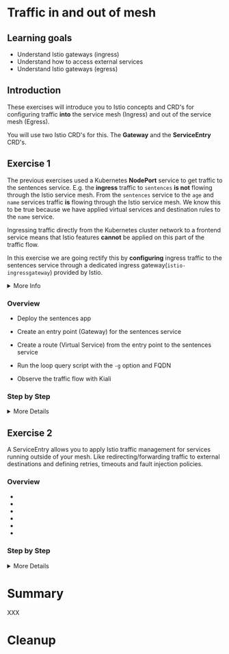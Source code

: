 [//]: # (Copyright, Eficode )
[//]: # (Origin: https://github.com/eficode-academy/istio-katas)
[//]: # (Tags: #sentences #kiali)

# Traffic in and out of mesh

## Learning goals

- Understand Istio gateways (ingress)
- Understand how to access external services
- Understand Istio gateways (egress)

## Introduction

These exercises will introduce you to Istio concepts and CRD's for configuring 
traffic **into** the service mesh (Ingress) and out of the service mesh (Egress). 

You will use two Istio CRD's for this. The **Gateway** and the **ServiceEntry** 
CRD's. 

## Exercise 1

The previous exercises used a Kubernetes **NodePort** service to get traffic 
to the sentences service. E.g. the **ingress** traffic to `sentences` **is 
not** flowing through the Istio service mesh. From the `sentences` 
service to the `age` and `name` services traffic **is** flowing through the 
Istio service mesh. We know this to be true because we have applied virtual 
services and destination rules to the `name` service.

Ingressing traffic directly from the Kubernetes cluster network to a frontend
service means that Istio features **cannot** be applied on this part of the 
traffic flow.

In this exercise we are going rectify this by **configuring** ingress traffic 
to the sentences service through a dedicated ingress gateway(`istio-ingressgateway`) 
provided by Istio.

<details>
    <summary> More Info </summary>

A Gateway **describes** a load balancer operating at the **edge** of the mesh 
receiving incoming or outgoing **HTTP/TCP** connections. The specification 
describes the ports to be expose, type of protocol, configuration for the 
load balancer, etc.

An Istio **Ingress** gateway in a Kubernetes cluster consists, at a minimum, of a 
Deployment and a Service. Istio ingress gateways are based on the Envoy and have a 
standalone Envoy proxy. 

Inspecting our course environment would show something like:

```console
NAME                                        TYPE                                   
istio-ingressgateway                        deployment  
istio-ingressgateway                        service
istio-ingressgateway-69c77d896c-5vvjg       pod
```

Inspecting the POD would show something like:

```console
NAME                                    CONTAINERS
istio-ingressgateway-69c77d896c-5vvjg   istio-proxy
```

</details>

### Overview

- Deploy the sentences app

- Create an entry point (Gateway) for the sentences service

- Create a route (Virtual Service) from the entry point to the sentences service

- Run the loop query script with the `-g` option and FQDN

- Observe the traffic flow with Kiali

### Step by Step
<details>
    <summary> More Details </summary>

**Deploy the sentences app**

```console
kubectl apply -f 003-traffic-in-out-mesh/start/
kubectl apply -f 003-traffic-in-out-mesh/start/name-v1/
```

**Create an entry point for the sentences service**

To create an entry point in the `istio-ingressgateway` we use a gateway 
resource. Create a file called `sentences-ingressgateway.yaml` in 
`003-traffic-in-out-mesh/start` directory.

It should look like the below yaml. 

> :bulb: Replace <YOUR_NAMESPACE> in the yaml below with the namespace you 
> have been assigned in this course. Otherwise you might not hit the 
> `sentence` service in your namespace.

```yaml
apiVersion: networking.istio.io/v1beta1
kind: Gateway
metadata:
  name: sentences
spec:
  selector:
    app: istio-ingressgateway
    istio: ingressgateway
  servers:
  - port:
      number: 80
      name: http
      protocol: HTTP
    hosts:
    - "<YOUR_NAMESPACE>.sentences.istio.eficode.academy"
```

The servers block is where you define the port configurations, protocol 
and the hosts exposed by the gateway. A host entry is specified as a dnsName 
and should be specified using the FQDN format. 

The **selectors** above are the labels on the `istio-ingressgateway` POD which 
is running a standalone Envoy proxy.

> You are **not** creating a gateway object with it's own envoy proxy. You are
> creating a definition of an entry point for the istio-ingressgateway deployment.

Apply the resource:

```console
kubectl apply -f 003-traffic-in-out-mesh/start/sentences-ingressgateway.yaml
```

**Create a route from the gateway to the sentences service**

In order to actually route traffic from the entry point **to** the sentences 
service you need to define a virtual service. 

Create a file called `sentences-ingressgateway-vs.yaml` in 
`003-traffic-in-out-mesh/start` directory.

```yaml
apiVersion: networking.istio.io/v1beta1
kind: VirtualService
metadata:
  name: sentences
spec:
  hosts:
  - "<YOUR_NAMESPACE>.sentences.istio.eficode.academy"
  gateways:
  - sentences
  http:
  - route:
    - destination:
        host: sentences
```

> Note how it specifies the hostname and the name of the gateway 
> (in `spec.gateways`). A gateway definition can define an entry for many 
> hostnames and a VirtualService can be bound to multiple gateways, i.e. these 
> are not necessarily related one-to-one.

We also see, that the VirtualService routes all traffic for the given hostname
to the `sentences` service (the two last lines specifying the Kubernetes
`sentences` service as destination).

Apply the resource:

```console
kubectl apply -f 003-traffic-in-out-mesh/start/sentences-ingressgateway-vs.yaml
```

**Run the loop query script with the `hosts` entry**

The sentence service we deployed in the first step has a type of `ClusterIP` 
now. In order to reach it we will need to go through the `istio-ingressgateway`. 

Run the `loop-query.sh` script with the option `-g` and pass it the `hosts` entry.

```console
./scripts/loop-query.sh -g <YOUR_NAMESPACE>.sentences.istio.eficode.academy
```

**Observe the traffic flow with Kiali**

Now we can see that the traffic to the `sentences` service is no longer 
**unknown** to the service mesh. 

![Ingress Gateway](images/kiali-ingress-gw.png)

</details>

## Exercise 2

A ServiceEntry allows you to apply Istio traffic management for services 
running outside of your mesh. Like redirecting/forwarding traffic to 
external destinations and defining retries, timeouts and fault injection 
policies.

### Overview

- 

- 

- 

- 
 
- 

- 

### Step by Step
<details>
    <summary> More Details </summary>


</details>

# Summary

XXX

# Cleanup

```console

```
